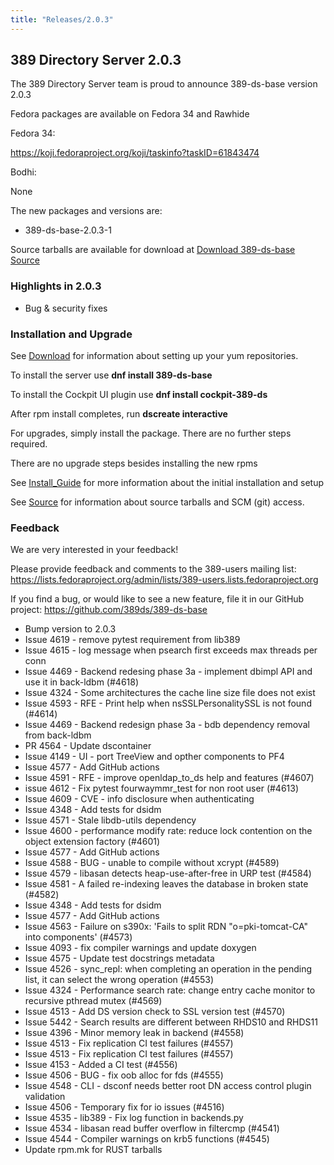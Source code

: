 ```yaml
---
title: "Releases/2.0.3"
---
```


389 Directory Server 2.0.3
-----------------------------

The 389 Directory Server team is proud to announce 389-ds-base version 2.0.3

Fedora packages are available on Fedora 34 and Rawhide

Fedora 34:

<https://koji.fedoraproject.org/koji/taskinfo?taskID=61843474>

Bodhi:

None

The new packages and versions are:

- 389-ds-base-2.0.3-1

Source tarballs are available for download at [Download 389-ds-base Source](https://github.com/389ds/389-ds-base/archive/389-ds-base-2.0.3.tar.gz)

### Highlights in 2.0.3

- Bug & security fixes

### Installation and Upgrade 

See [Download](../download.html) for information about setting up your yum repositories.

To install the server use **dnf install 389-ds-base**

To install the Cockpit UI plugin use **dnf install cockpit-389-ds**

After rpm install completes, run **dscreate interactive**

For upgrades, simply install the package.  There are no further steps required.

There are no upgrade steps besides installing the new rpms 

See [Install\_Guide](../howto/howto-install-389.html) for more information about the initial installation and setup

See [Source](../development/source.html) for information about source tarballs and SCM (git) access.

### Feedback

We are very interested in your feedback!

Please provide feedback and comments to the 389-users mailing list: <https://lists.fedoraproject.org/admin/lists/389-users.lists.fedoraproject.org>

If you find a bug, or would like to see a new feature, file it in our GitHub project: <https://github.com/389ds/389-ds-base>

- Bump version to 2.0.3
- Issue 4619 - remove pytest requirement from lib389
- Issue 4615 - log message when psearch first exceeds max threads per conn
- Issue 4469 - Backend redesing phase 3a - implement dbimpl API and use it in back-ldbm (#4618)
- Issue 4324 - Some architectures the cache line size file does not exist
- Issue 4593 - RFE - Print help when nsSSLPersonalitySSL is not found (#4614)
- Issue 4469 - Backend redesign phase 3a - bdb dependency removal from back-ldbm
- PR 4564 - Update dscontainer
- Issue 4149 - UI - port TreeView and opther components to PF4
- Issue 4577 - Add GitHub actions
- Issue 4591 - RFE - improve openldap_to_ds help and features (#4607)
- issue 4612 - Fix pytest fourwaymmr_test for non root user (#4613)
- Issue 4609 - CVE - info disclosure when authenticating
- Issue 4348 - Add tests for dsidm
- Issue 4571 - Stale libdb-utils dependency
- Issue 4600 - performance modify rate: reduce lock contention on the object extension factory (#4601)
- Issue 4577 - Add GitHub actions
- Issue 4588 - BUG - unable to compile without xcrypt (#4589)
- Issue 4579 - libasan detects heap-use-after-free in URP test (#4584)
- Issue 4581 - A failed re-indexing leaves the database in broken state (#4582)
- Issue 4348 - Add tests for dsidm
- Issue 4577 - Add GitHub actions
- Issue 4563 - Failure on s390x: 'Fails to split RDN "o=pki-tomcat-CA" into components' (#4573)
- Issue 4093 - fix compiler warnings and update doxygen
- Issue 4575 - Update test docstrings metadata
- Issue 4526 - sync_repl: when completing an operation in the pending list, it can select the wrong operation (#4553)
- Issue 4324 - Performance search rate: change entry cache monitor to recursive pthread mutex (#4569)
- Issue 4513 - Add DS version check to SSL version test (#4570)
- Issue 5442 - Search results are different between RHDS10 and RHDS11
- Issue 4396 - Minor memory leak in backend (#4558)
- Issue 4513 - Fix replication CI test failures (#4557)
- Issue 4513 - Fix replication CI test failures (#4557)
- Issue 4153 - Added a CI test (#4556)
- Issue 4506 - BUG - fix oob alloc for fds (#4555)
- Issue 4548 - CLI - dsconf needs better root DN access control plugin validation
- Issue 4506 - Temporary fix for io issues (#4516)
- Issue 4535 - lib389 - Fix log function in backends.py
- Issue 4534 - libasan read buffer overflow in filtercmp (#4541)
- Issue 4544 - Compiler warnings on krb5 functions (#4545)
- Update rpm.mk for RUST tarballs


